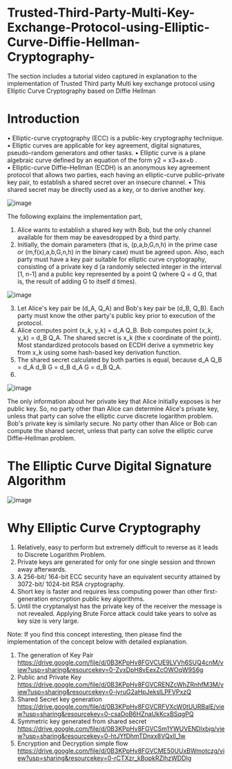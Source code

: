# Trusted-Third-Party-Multi-Key-Exchange-Protocol-using-Elliptic-Curve-Diffie-Hellman-Cryptography-

The section includes a tutorial video captured in explanation to the implementation of Trusted Third party Multi key exchange protocol using Elliptic Curve Cryptography based on Diffie Hellman

# Introduction
•	Elliptic-curve cryptography (ECC) is a public-key cryptography technique. 
•	Elliptic curves are applicable for key agreement, digital signatures, pseudo-random generators and other tasks.
•	Elliptic curve is a plane algebraic curve defined by an equation of the form y2  = x3+ax+b .  
•	Elliptic-curve Diffie–Hellman (ECDH) is an anonymous key agreement protocol that allows two parties, each having an elliptic-curve public–private key pair, to establish a shared secret over an insecure channel.
•	This shared secret may be directly used as a key, or to derive another key.

![image](https://user-images.githubusercontent.com/30871627/169285881-2c6cdcdc-e92e-4fc8-a6a8-d840e31e2cdc.png)

The following explains the implementation part,

1. Alice wants to establish a shared key with Bob, but the only channel available for them may be eavesdropped by a third party. 
2. Initially, the domain parameters (that is, (p,a,b,G,n,h) in the prime case or (m,f(x),a,b,G,n,h) in the binary case) must be agreed upon. Also, each party must have a key pair suitable for elliptic curve cryptography, consisting of a private key d (a randomly selected integer in the interval [1, n-1] and a public key represented by a point Q (where Q = d G, that is, the result of adding G to itself d times).

![image](https://user-images.githubusercontent.com/30871627/169286008-ffd47145-99d9-4c7a-8f42-adc260a1fede.png)

3. Let Alice's key pair be (d_A, Q_A) and Bob's key pair be (d_B, Q_B). Each party must know the other party's public key prior to execution of the protocol.
4. Alice computes point (x_k, y_k) = d_A Q_B. Bob computes point (x_k, y_k) = d_B Q_A. The shared secret is x_k (the x coordinate of the point). Most standardized protocols based on ECDH derive a symmetric key from x_k using some hash-based key derivation function.
5. The shared secret calculated by both parties is equal, because d_A Q_B = d_A d_B G = d_B d_A G = d_B Q_A.
6. 
![image](https://user-images.githubusercontent.com/30871627/169285532-65ba25d4-f1c8-4fee-b60e-a75fbce2e8a7.png)

The only information about her private key that Alice initially exposes is her public key. So, no party other than Alice can determine Alice's private key, unless that party can solve the elliptic curve discrete logarithm problem. Bob's private key is similarly secure. No party other than Alice or Bob can compute the shared secret, unless that party can solve the elliptic curve Diffie–Hellman problem.

# The Elliptic Curve Digital Signature Algorithm

![image](https://user-images.githubusercontent.com/30871627/169286692-ee5654fd-5bb6-4b59-a8df-28f6885d62d7.png)

# Why Elliptic Curve Cryptography

1. Relatively, easy to perform but extremely difficult to reverse as it leads to Discrete Logarithm Problem.
2. Private keys are generated for only for one single session and thrown away afterwards.
3. A 256-bit/ 164-bit ECC security have an equivalent security attained by 3072-bit/ 1024-bit RSA cryptography.
4. Short key is faster and requires less computing power than other first- generation encryption public key algorithms.
5. Until the cryptanalyst has the private key of the receiver the message is not revealed. Applying Brute Force attack could take years to solve as key size is very large. 

Note: If you find this concept interesting, then please find the implementation of the concept below with detailed explanation.
1. The generation of Key Pair https://drive.google.com/file/d/0B3KPpHv8FGVCUE9LVVh6SUQ4cnM/view?usp=sharing&resourcekey=0-ZyxDpH8vEexZcOWOqW9S6g
2. Public and Private Key https://drive.google.com/file/d/0B3KPpHv8FGVCRENZcWhZRnhfM3M/view?usp=sharing&resourcekey=0-jyruG2aHpJekslLPFVPxzQ
3. Shared Secret key generation https://drive.google.com/file/d/0B3KPpHv8FGVCRFVXcW0tUURBalE/view?usp=sharing&resourcekey=0-csaDoB6HZnaUkKcxBSqgPQ
4. Symmetric key generated from shared secret https://drive.google.com/file/d/0B3KPpHv8FGVCSm1YWUVENDlxbjg/view?usp=sharing&resourcekey=0-htJYfDhmTDnxx8VQxIl_1w
5. Encryption and Decryption simple flow https://drive.google.com/file/d/0B3KPpHv8FGVCME50UUxBWmotczg/view?usp=sharing&resourcekey=0-rCTXzr_kBopkRZlhzWDDIg



